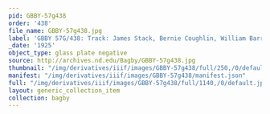 ```yaml
---
pid: GBBY-57g438
order: '438'
file_name: GBBY-57g438.jpg
label: 'GBBY 57G/438: Track: James Stack, Bernie Coughlin, William Barr - 1925'
_date: '1925'
object_type: glass plate negative
source: http://archives.nd.edu/Bagby/GBBY-57g438.jpg
thumbnail: "/img/derivatives/iiif/images/GBBY-57g438/full/250,/0/default.jpg"
manifest: "/img/derivatives/iiif/images/GBBY-57g438/manifest.json"
full: "/img/derivatives/iiif/images/GBBY-57g438/full/1140,/0/default.jpg"
layout: generic_collection_item
collection: bagby
---
```

